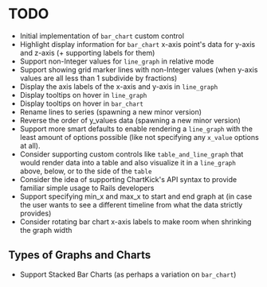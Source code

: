 # TODO

- Initial implementation of `bar_chart` custom control
- Highlight display information for `bar_chart` x-axis point's data for y-axis and z-axis (+ supporting labels for them)
- Support non-Integer values for `line_graph` in relative mode
- Support showing grid marker lines with non-Integer values (when y-axis values are all less than 1 subdivide by fractions)
- Display the axis labels of the x-axis and y-axis in `line_graph`
- Display tooltips on hover in `line_graph`
- Display tooltips on hover in `bar_chart`
- Rename lines to series (spawning a new minor version)
- Reverse the order of y_values data (spawning a new minor version)
- Support more smart defaults to enable rendering a `line_graph` with the least amount of options possible (like not specifying any `x_value` options at all).
- Consider supporting custom controls like `table_and_line_graph` that would render data into a table and also visualize it in a `line_graph` above, below, or to the side of the `table`
- Consider the idea of supporting ChartKick's API syntax to provide familiar simple usage to Rails developers
- Support specifying min_x and max_x to start and end graph at (in case the user wants to see a different timeline from what the data strictly provides)
- Consider rotating bar chart x-axis labels to make room when shrinking the graph width

## Types of Graphs and Charts

- Support Stacked Bar Charts (as perhaps a variation on `bar_chart`)
